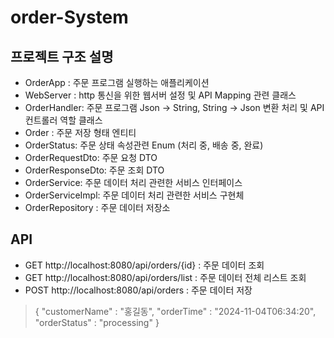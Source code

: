 # order-System

## 프로젝트 구조 설명

- OrderApp : 주문 프로그램 실행하는 애플리케이션
- WebServer : http 통신을 위한 웹서버 설정 및 API Mapping 관련 클래스
- OrderHandler: 주문 프로그램 Json -> String, String -> Json 변환 처리 및 API 컨트롤러 역할 클래스
- Order : 주문 저장 형태 엔티티
- OrderStatus: 주문 상태 속성관련 Enum (처리 중, 배송 중, 완료)
- OrderRequestDto: 주문 요청 DTO
- OrderResponseDto: 주문 조회 DTO
- OrderService: 주문 데이터 처리 관련한 서비스 인터페이스
- OrderServiceImpl: 주문 데이터 처리 관련한 서비스 구현체
- OrderRepository : 주문 데이터 저장소


## API

- GET http://localhost:8080/api/orders/{id} : 주문 데이터 조회
- GET http://localhost:8080/api/orders/list : 주문 데이터 전체 리스트 조회
- POST http://localhost:8080/api/orders : 주문 데이터 저장
> {
    "customerName" : "홍길동", 
    "orderTime" :  "2024-11-04T06:34:20",
    "orderStatus" : "processing"
> }
